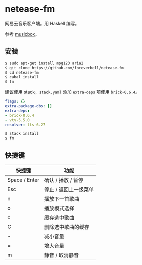 # netease-fm

网易云音乐客户端。用 Haskell 编写。

参考 [musicbox](https://github.com/darknessomi/musicbox)。

## 安装

```bash
$ sudo apt-get install mpg123 aria2
$ git clone https://github.com/foreverbell/netease-fm
$ cd netease-fm
$ cabal install
$ fm
```

建议使用 stack，`stack.yaml` 添加 `extra-deps` 项使用 `brick-0.6.4`。

```yaml
flags: {}
extra-package-dbs: []
extra-deps: 
- brick-0.6.4
- vty-5.5.0
resolver: lts-6.27
```

```bash
$ stack install
$ fm
```

## 快捷键

| 快捷键        | 功能                  |
| ------------- | --------------------- |
| Space / Enter | 确认 / 播放 / 暂停    |
| Esc           | 停止 / 返回上一级菜单 |
| n             | 播放下一首歌曲        |
| o             | 播放模式选择          |
| c             | 缓存选中歌曲          |
| C             | 删除选中歌曲的缓存    |
| -             | 减小音量              |
| =             | 增大音量              |
| m             | 静音 / 取消静音       |
